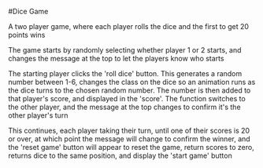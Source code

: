 #Dice Game

A two player game, where each player rolls the dice and the first to get 20 points wins

The game starts by randomly selecting whether player 1 or 2 starts, and changes the message at the top to let the players know who starts

The starting player clicks the 'roll dice' button. This generates a random number between 1-6, changes the class on the dice so an animation runs as the dice turns to the chosen random number. The number is then added to that player's score, and displayed in the 'score'. The function switches to the other player, and the message at the top changes to confirm it's the other player's turn

This continues, each player taking their turn, until one of their scores is 20 or over, at which point the message will change to confirm the winner, and the 'reset game' button will appear to reset the game, return scores to zero, returns dice to the same position, and display the 'start game' button